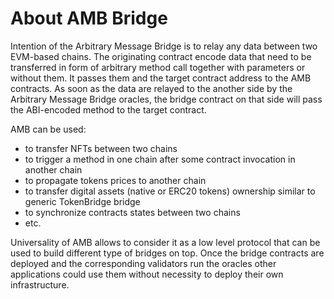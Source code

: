 # About AMB Bridge

Intention of the Arbitrary Message Bridge is to relay any data between two EVM-based chains. The originating contract encode data that need to be transferred in form of arbitrary method call together with parameters or without them. It passes them and the target contract address to the AMB contracts. As soon as the data are relayed to the another side by the Arbitrary Message Bridge oracles, the bridge contract on that side will pass the ABI-encoded method to the target contract.

AMB can be used:

* to transfer NFTs between two chains
* to trigger a method in one chain after some contract invocation in another chain
* to propagate tokens prices to another chain
* to transfer digital assets \(native or ERC20 tokens\) ownership similar to generic TokenBridge bridge
* to synchronize contracts states between two chains
* etc.

Universality of AMB allows to consider it as a low level protocol that can be used to build different type of bridges on top. Once the bridge contracts are deployed and the corresponding validators run the oracles other applications could use them without necessity to deploy their own infrastructure.

